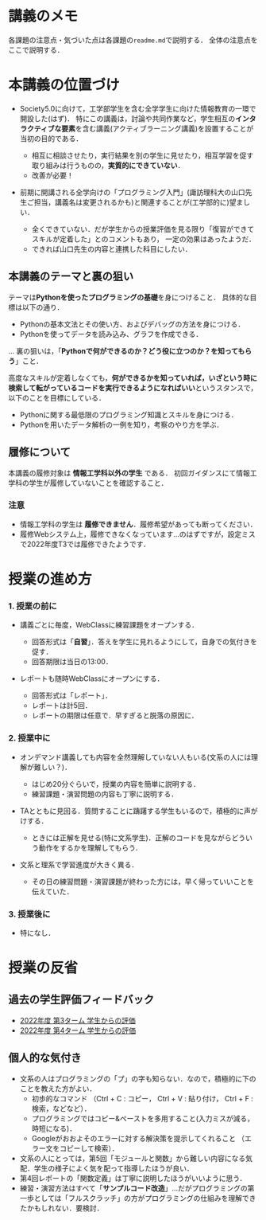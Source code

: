 # 講義のメモ

各課題の注意点・気づいた点は各課題の`readme.md`で説明する．
全体の注意点をここで説明する．

# 本講義の位置づけ

- Society5.0に向けて，工学部学生を含む全学学生に向けた情報教育の一環で開設した(はず)．
特にこの講義は，討論や共同作業など，学生相互の**インタラクティブな要素**を含む講義(アクティブラーニング講義)を設置することが当初の目的である．  

  - 相互に相談させたり，実行結果を別の学生に見せたり，相互学習を促す取り組みは行うものの，**実質的にできていない**．  
  - 改善が必要！

- 前期に開講される全学向けの「プログラミング入門」(諏訪理科大の山口先生ご担当，講義名は変更されるかも)と関連することが(工学部的に)望ましい．  

  - 全くできていない．だが学生からの授業評価を見る限り「復習ができてスキルが定着した」とのコメントもあり，
一定の効果はあったようだ．  
  - できれば山口先生の内容と連携した科目にしたい．

## 本講義のテーマと裏の狙い

テーマは**Pythonを使ったプログラミングの基礎**を身につけること．
具体的な目標は以下の通り．
- Pythonの基本文法とその使い方、およびデバッグの方法を身につける．
- Pythonを使ってデータを読み込み、グラフを作成できる．

... 裏の狙いは，「**Pythonで何ができるのか？どう役に立つのか？を知ってもらう**」こと．

高度なスキルが定着しなくても，**何ができるかを知っていれば，いざという時に検索して転がっているコードを実行できるようになればいい**というスタンスで，以下のことを目標にしている．

- Pythonに関する最低限のプログラミング知識とスキルを身につける．
- Pythonを用いたデータ解析の一例を知り，考察のやり方を学ぶ．


## 履修について

本講義の履修対象は **情報工学科以外の学生** である．
初回ガイダンスにて情報工学科の学生が履修していないことを確認すること．

### 注意
- 情報工学科の学生は **履修できません**．履修希望があっても断ってください．
- 履修Webシステム上，履修できなくなっています…のはずですが，設定ミスで2022年度T3では履修できたようです．

# 授業の進め方

### 1. 授業の前に

- 講義ごとに毎度，WebClassに練習課題をオープンする．
  - 回答形式は「**自習**」．答えを学生に見れるようにして，自身での気付きを促す．
  - 回答期限は当日の13:00．

- レポートも随時WebClassにオープンにする．
  - 回答形式は「レポート」．
  - レポートは計5回．
  - レポートの期限は任意で．早すぎると脱落の原因に．

### 2. 授業中に

- オンデマンド講義しても内容を全然理解していない人もいる(文系の人には理解が難しい？)．
  - はじめ20分ぐらいで，授業の内容を簡単に説明する．
  - 練習課題・演習問題の内容も丁寧に説明する．

- TAとともに見回る．質問することに躊躇する学生もいるので，積極的に声がけする．
  - ときには正解を見せる(特に文系学生)．正解のコードを見ながらどういう動作をするかを理解してもらう．

- 文系と理系で学習進度が大きく異る．
  - その日の練習問題・演習課題が終わった方には，早く帰っていいことを伝えていた．

### 3. 授業後に

- 特になし．

# 授業の反省

## 過去の学生評価フィードバック

- [2022年度 第3ターム 学生からの評価](../2022_feedback/[XZ650011]AL1_プログラミング入門_T3.pdf)
- [2022年度 第4ターム 学生からの評価](../2022_feedback/[XZ650012]AL1_プログラミング入門_T3.pdf)

## 個人的な気付き

- 文系の人はプログラミングの「プ」の字も知らない．なので，積極的に下のことを教えた方がよい．
  - 初歩的なコマンド （Ctrl + C : コピー， Ctrl + V : 貼り付け， Ctrl + F : 検索，などなど）．
  - プログラミングではコピー&ペーストを多用すること(入力ミスが減る，時短になる)．
  - Googleがおおよそのエラーに対する解決策を提示してくれること （エラー文をコピーして検索）．
- 文系の人にとっては，第5回「モジュールと関数」から難しい内容になる気配．学生の様子によく気を配って指導したほうが良い．
- 第4回レポートの「関数定義」は丁寧に説明したほうがいいように思う．
- 練習・演習方法はすべて「**サンプルコード改造**」…だがプログラミングの第一歩としては「フルスクラッチ」の方がプログラミングの仕組みを理解できたかもしれない．要検討．
